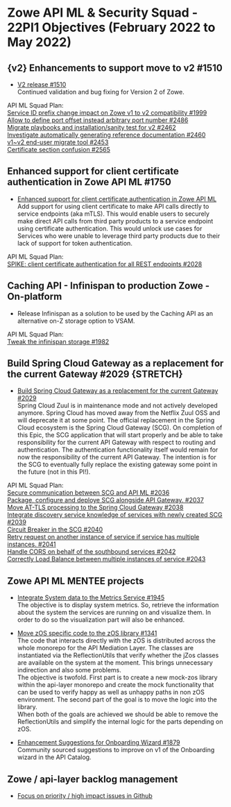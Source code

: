 # Zowe API ML & Security Squad - 22PI1 Objectives (February 2022 to May 2022)


## {v2} Enhancements to support move to v2 #1510

* [V2 release #1510](https://github.com/zowe/api-layer/issues/1510)  
Continued validation and bug fixing for Version 2 of Zowe.

API ML Squad Plan:  
[Service ID prefix change impact on Zowe v1 to v2 compatibility #1999](https://github.com/zowe/api-layer/issues/1999)  
[Allow to define port offset instead arbitrary port number #2486](https://github.com/zowe/zowe-install-packaging/issues/2486)  
[Migrate playbooks and installation/sanity test for v2 #2462](https://github.com/zowe/zowe-install-packaging/issues/2462)  
[Investigate automatically generating reference documentation #2460](https://github.com/zowe/zowe-install-packaging/issues/2460)  
[v1~v2 end-user migrate tool #2453](https://github.com/zowe/zowe-install-packaging/issues/2453)     
[Certificate section confusion #2565](https://github.com/zowe/zowe-install-packaging/issues/2565)    


## Enhanced support for client certificate authentication in Zowe API ML #1750

* [Enhanced support for client certificate authentication in Zowe API ML](https://github.com/zowe/api-layer/issues/1750)  
Add support for using client certificate to make API calls directly to service endpoints (aka mTLS). This would enable users to securely make direct API calls from third party products to a service endpoint using certificate authentication. This would unlock use cases for Services who were unable to leverage third party products due to their lack of support for token authentication.      

API ML Squad Plan:  
[SPIKE: client certificate authentication for all REST endpoints #2028](https://github.com/zowe/api-layer/issues/2028)        


## Caching API - Infinispan to production Zowe - On-platform  

* Release Infinispan as a solution to be used by the Caching API as an alternative on-Z storage option to VSAM. 

API ML Squad Plan:  
[Tweak the infinispan storage #1982](https://github.com/zowe/api-layer/issues/1982)  


## Build Spring Cloud Gateway as a replacement for the current Gateway #2029 {STRETCH}

* [Build Spring Cloud Gateway as a replacement for the current Gateway #2029](https://github.com/zowe/api-layer/issues/2029)  
Spring Cloud Zuul is in maintenance mode and not actively developed anymore. Spring Cloud has moved away from the Netflix Zuul OSS and will deprecate it at some point. The official replacement in the Spring Cloud ecosystem is the Spring Cloud Gateway (SCG). On completion of this Epic, the SCG application that will start properly and be able to take responsibility for the current API Gateway with respect to routing and authentication. The authentication functionality itself would remain for now the responsibility of the current API Gateway. The intention is for the SCG to eventually fully replace the existing gateway some point in the future (not in this PI!).  

API ML Squad Plan:  
[Secure communication between SCG and API ML #2036](https://github.com/zowe/api-layer/issues/2036)  
[Package, configure and deploye SCG alongside API Gateway. #2037](https://github.com/zowe/api-layer/issues/2037)  
[Move AT-TLS processing to the Spring Cloud Gateway #2038](https://github.com/zowe/api-layer/issues/2038)  
[Integrate discovery service knowledge of services with newly created SCG #2039](https://github.com/zowe/api-layer/issues/2039)  
[Circuit Breaker in the SCG #2040](https://github.com/zowe/api-layer/issues/2040)  
[Retry request on another instance of service if service has multiple instances. #2041](https://github.com/zowe/api-layer/issues/2041)  
[Handle CORS on behalf of the southbound services #2042](https://github.com/zowe/api-layer/issues/2042)  
[Correctly Load Balance between multiple instances of service #2043](https://github.com/zowe/api-layer/issues/2043)


## Zowe API ML MENTEE projects

* [Integrate System data to the Metrics Service #1945](https://github.com/zowe/api-layer/issues/1945)  
The objective is to display system metrics. So, retrieve the information about the system the services are running on and visualize them. In order to do so the visualization part will also be enhanced.  

* [Move zOS specific code to the zOS library #1341](https://github.com/zowe/api-layer/issues/1341)  
The code that interacts directly with the zOS is distributed across the whole monorepo for the API Mediation Layer. The classes are instantiated via the ReflectionUtils that verify whether the jZos classes are available on the system at the moment. This brings unnecessary indirection and also some problems.   
The objective is twofold. First part is to create a new mock-zos library within the api-layer monorepo and create the mock functionality that can be used to verify happy as well as unhappy paths in non zOS environment. The second part of the goal is to move the logic into the library.  
When both of the goals are achieved we should be able to remove the ReflectionUtils and simplify the internal logic for the parts depending on zOS.    

* [Enhancement Suggestions for Onboarding Wizard #1879](https://github.com/zowe/api-layer/issues/1879)  
Community sourced suggestions to improve on v1 of the Onboarding wizard in the API Catalog.  


## Zowe / api-layer backlog management

* [Focus on priority / high impact issues in Github](https://github.com/zowe/api-layer/labels/22PI1)
